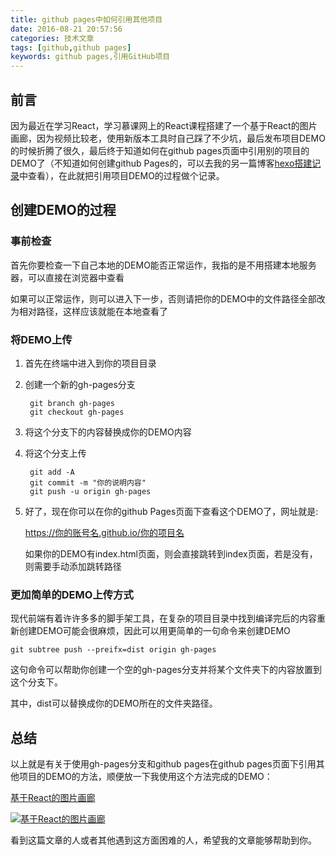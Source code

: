 ```yaml
---
title: github pages中如何引用其他项目
date: 2016-08-21 20:57:56
categories: 技术文章
tags: [github,github pages]
keywords: github pages,引用GitHub项目
---
```


## 前言 ##

因为最近在学习React，学习慕课网上的React课程搭建了一个基于React的图片画廊，因为视频比较老，使用新版本工具时自己踩了不少坑，最后发布项目DEMO的时候折腾了很久，最后终于知道如何在github pages页面中引用别的项目的DEMO了（不知道如何创建github Pages的，可以去我的另一篇博客[hexo搭建记录](http://tianlajiangbula.com/2016/08/09/hexo搭建记录/#github)中查看），在此就把引用项目DEMO的过程做个记录。

<!-- more -->

## 创建DEMO的过程 ##

### 事前检查 ###

首先你要检查一下自己本地的DEMO能否正常运作，我指的是不用搭建本地服务器，可以直接在浏览器中查看

如果可以正常运作，则可以进入下一步，否则请把你的DEMO中的文件路径全部改为相对路径，这样应该就能在本地查看了

### 将DEMO上传 ###

1. 首先在终端中进入到你的项目目录

2. 创建一个新的gh-pages分支

		git branch gh-pages
		git checkout gh-pages

3. 将这个分支下的内容替换成你的DEMO内容

4. 将这个分支上传

		git add -A
		git commit -m "你的说明内容"
		git push -u origin gh-pages

5. 好了，现在你可以在你的github Pages页面下查看这个DEMO了，网址就是:

	https://你的账号名.github.io/你的项目名

	如果你的DEMO有index.html页面，则会直接跳转到index页面，若是没有，则需要手动添加跳转路径

### 更加简单的DEMO上传方式 ###

现代前端有着许许多多的脚手架工具，在复杂的项目目录中找到编译完后的内容重新创建DEMO可能会很麻烦，因此可以用更简单的一句命令来创建DEMO

	git subtree push --preifx=dist origin gh-pages

这句命令可以帮助你创建一个空的gh-pages分支并将某个文件夹下的内容放置到这个分支下。

其中，dist可以替换成你的DEMO所在的文件夹路径。

## 总结 ##

以上就是有关于使用gh-pages分支和github pages在github pages页面下引用其他项目的DEMO的方法，顺便放一下我使用这个方法完成的DEMO：

[基于React的图片画廊](https://hzxszsk.github.io/gallery-by-react)

[![基于React的图片画廊](http://obn5hqccb.bkt.clouddn.com/gallery-by-react-DEMO.png)](https://hzxszsk.github.io/gallery-by-react)

看到这篇文章的人或者其他遇到这方面困难的人，希望我的文章能够帮助到你。
